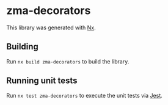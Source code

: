 # zma-decorators

This library was generated with [Nx](https://nx.dev).

## Building

Run `nx build zma-decorators` to build the library.

## Running unit tests

Run `nx test zma-decorators` to execute the unit tests via [Jest](https://jestjs.io).
